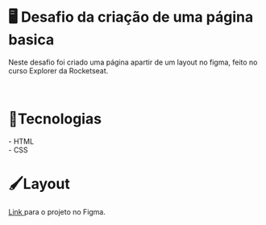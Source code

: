 
<h1>🖥️ Desafio da criação de uma página basica</h1>
<p>Neste desafio foi criado uma página apartir de um layout no figma, feito no curso Explorer da Rocketseat.</p>
<br>
<h1>🚀Tecnologias</h1>
- HTML <br>
- CSS
<br>
<h1>🖌️Layout</h1>
<a href="www.figma.com/file/fPssL4fd3iFfyQgabHaFIc/Projeto01-Extra-Copy">Link </a> para o projeto no Figma.
